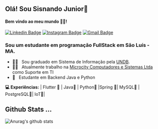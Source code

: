 ## Olá! Sou Sisnando Junior👋
#### Bem vindo ao meu mundo 🧑‍💻!

 [![Linkedin Badge](https://img.shields.io/badge/-SisnandoJunior-6633cc?-LinkedIn-blue?style=flat-square&logo=Linkedin&logoColor=white&link=https://www.linkedin.com/in/sisnando-junior-812050b6/)](https://www.linkedin.com/in/sisnando-junior-812050b6/) 
 [![Instagram Badge](https://img.shields.io/badge/-Instagram-blue?style=flat-square&logo=Instagram&logoColor=white&link=https://instagram.com/sisnando_dev?igshid=1o9uhlz6bqs4s)](https://instagram.com/sisnando_dev?igshid=1o9uhlz6bqs4s) 
[![Gmail Badge](https://img.shields.io/badge/-nandodevs@gmail.com-6633cc?style=flat-square&logo=Gmail&logoColor=white&link=mailto:nandodevs@gmail.com)](mailto:nandodevs@gmail.com)

### Sou um estudante em programação FullStack em São Luís - MA.

- 👨‍🎓  &nbsp; Sou graduado em Sistema de Informação pela [UNDB](https://www.undb.edu.br/).
- 👨‍💻 &nbsp; Atualmente trabalho na [Microcity Computadores e Sistemas Ltda](http://microcity.com.br/) como Suporte em TI
- 📖 &nbsp; Estudante em Backend Java e Python

**💻 Experiências:**
 | Flutter 💙 | Java🧡 | Python💜 |Spring 💜| MySQL💜 | PostgreSQL💜| IoT💜|


## Github Stats ...
![Anurag's github stats](https://github-readme-stats.vercel.app/api?username=nandodevs&count_private=true&show_icons=true&theme=onedark)
